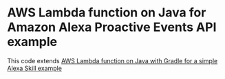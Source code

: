 # AWS Lambda function on Java for Amazon Alexa Proactive Events API example  
This code extends [AWS Lambda function on Java with Gradle for a simple Alexa Skill example](https://github.com/satr/aws-lambda-on-java-with-gradle-for-simple-alexa-skill-example)


